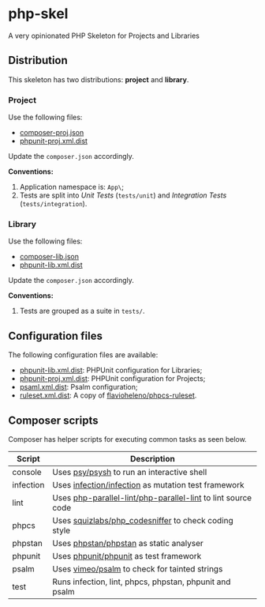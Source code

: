 # php-skel

A very opinionated PHP Skeleton for Projects and Libraries

## Distribution

This skeleton has two distributions: **project** and **library**.

### Project

Use the following files:

- [composer-proj.json](composer-proj.json)
- [phpunit-proj.xml.dist](phpunit-proj.xml.dist)

Update the `composer.json` accordingly.

**Conventions:**

1. Application namespace is: `App\`;
2. Tests are split into *Unit Tests* (`tests/unit`) and *Integration Tests* (`tests/integration`).

### Library

Use the following files:

- [composer-lib.json](composer-lib.json)
- [phpunit-lib.xml.dist](phpunit-lib.xml.dist)

Update the `composer.json` accordingly.

**Conventions:**

1. Tests are grouped as a suite in `tests/`.

## Configuration files

The following configuration files are available:

- [phpunit-lib.xml.dist](phpunit-lib.xml.dist): PHPUnit configuration for Libraries;
- [phpunit-proj.xml.dist](phpunit-proj.xml.dist): PHPUnit configuration for Projects;
- [psaml.xml.dist](psaml.xml.dist): Psalm configuration;
- [ruleset.xml.dist](ruleset.xml.dist): A copy of [flavioheleno/phpcs-ruleset](https://github.com/flavioheleno/phpcs-ruleset).

## Composer scripts

Composer has helper scripts for executing common tasks as seen below.

Script    | Description
----------|------------
console   | Uses [psy/psysh](https://packagist.org/packages/psy/psysh) to run an interactive shell
infection | Uses [infection/infection](https://packagist.org/packages/infection/infection) as mutation test framework
lint      | Uses [php-parallel-lint/php-parallel-lint](https://packagist.org/packages/php-parallel-lint/php-parallel-lint) to lint source code
phpcs     | Uses [squizlabs/php_codesniffer](https://packagist.org/packages/squizlabs/php_codesniffer) to check coding style
phpstan   | Uses [phpstan/phpstan](https://packagist.org/packages/phpstan/phpstan) as static analyser
phpunit   | Uses [phpunit/phpunit](https://packagist.org/packages/phpunit/phpunit) as test framework
psalm     | Uses [vimeo/psalm](https://packagist.org/packages/vimeo/psalm) to check for tainted strings
test      | Runs infection, lint, phpcs, phpstan, phpunit and psalm

